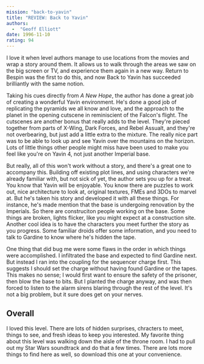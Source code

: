```yaml
---
mission: "back-to-yavin"
title: "REVIEW: Back to Yavin"
authors: 
  -  "Geoff Elliott"
date: 1996-11-10
rating: 94
---
```


I love it when level authors manage to use locations from the movies and wrap a story around them. It allows us to walk through the areas we saw on the big screen or TV, and experience them again in a new way. Return to Bespin was the first to do this, and now Back to Yavin has succeeded brilliantly with the same notion.

Taking his cues directly from *A New Hope*, the author has done a great job of creating a wonderful Yavin environment. He's done a good job of replicating the pyramids we all know and love, and the approach to the planet in the opening cutscene in reminiscient of the Falcon's flight. The cutscenes are another bonus that really adds to the level. They're pieced together from parts of X-Wing, Dark Forces, and Rebel Assualt, and they're not overbearing, but just add a little extra to the mixture. The really nice part was to be able to look up and see Yavin over the mountains on the horizon. Lots of little things other people might miss have been used to make you feel like you're on Yavin 4, not just another Imperial base.

But really, all of this won't work without a story, and there's a great one to accompany this. Building off existing plot lines, and using characters we're already familiar with, but not sick of yet, the author sets you up for a treat. You know that Yavin will be enjoyable. You know there are puzzles to work out, nice architecture to look at, original textures, FMEs and 3DOs to marvel at. But he's taken his story and developed it with all these things. For instance, he's made mention that the base is undergoing renovation by the Imperials. So there are construciton people working on the base. Some things are broken, lights flicker, like you might expect at a construction site. Another cool idea is to have the characters you meet further the story as you progress. Some familiar droids offer some information, and you need to talk to Gardine to know where he's hidden the tape.

One thing that did bug me were some flaws in the order in which things were accomplished. I infiltrated the base and expected to find Gardine next. But instead I ran into the coupling for the sequencer charge first. This suggests I should set the charge without having found Gardine or the tapes. This makes no sense; I would first want to ensure the safety of the prisoner, then blow the base to bits. But I planted the charge anyway, and was then forced to listen to the alarm sirens blaring through the rest of the level. It's not a big problem, but it sure does get on your nerves.

## Overall

I loved this level. There are lots of hidden surprises, chracters to meet, things to see, and fresh ideas to keep you interested. My favorite thing about this level was walking down the aisle of the throne room. I had to pull out my Star Wars soundtrack and do that a few times. There are lots more things to find here as well, so download this one at your convenience.
